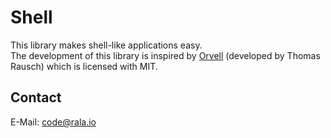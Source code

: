 # Shell

This library makes shell-like applications easy.<br>
The development of this library is inspired by
[Orvell](https://git.dsg.tuwien.ac.at/trausch/orvell)
(developed by Thomas Rausch) which is licensed with MIT.

## Contact

E-Mail: [code@rala.io](mailto:code@rala.io)

